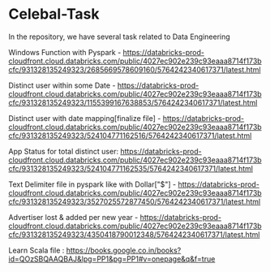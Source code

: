 # Celebal-Task
In the repository, we have several task related to Data Engineering


Windows Function with Pyspark - https://databricks-prod-cloudfront.cloud.databricks.com/public/4027ec902e239c93eaaa8714f173bcfc/931328135249323/2685669578609160/5764242340617371/latest.html


Distinct user within some Date - https://databricks-prod-cloudfront.cloud.databricks.com/public/4027ec902e239c93eaaa8714f173bcfc/931328135249323/1155399167638853/5764242340617371/latest.html

Distinct user with date mapping[finalize file] - https://databricks-prod-cloudfront.cloud.databricks.com/public/4027ec902e239c93eaaa8714f173bcfc/931328135249323/524104771162516/5764242340617371/latest.html 


App Status for total distinct user: https://databricks-prod-cloudfront.cloud.databricks.com/public/4027ec902e239c93eaaa8714f173bcfc/931328135249323/524104771162535/5764242340617371/latest.html

Text Delimiter file in pyspark like with Dollar["$"] -  https://databricks-prod-cloudfront.cloud.databricks.com/public/4027ec902e239c93eaaa8714f173bcfc/931328135249323/3527025572877450/5764242340617371/latest.html


Advertiser lost & added per new year - https://databricks-prod-cloudfront.cloud.databricks.com/public/4027ec902e239c93eaaa8714f173bcfc/931328135249323/4350418790012348/5764242340617371/latest.html

 

Learn Scala file : https://books.google.co.in/books?id=QOzSBQAAQBAJ&lpg=PP1&pg=PP1#v=onepage&q&f=true
